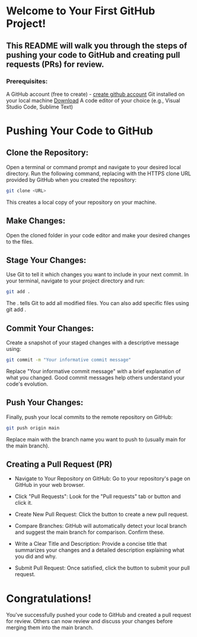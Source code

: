 # Welcome to Your First GitHub Project!

## This README will walk you through the steps of pushing your code to GitHub and creating pull requests (PRs) for review.

### Prerequisites:

A GitHub account (free to create) - [create github account](https://github.com/join)
Git installed on your local machine [Download](https://git-scm.com/downloads)
A code editor of your choice (e.g., Visual Studio Code, Sublime Text)

# Pushing Your Code to GitHub

## Clone the Repository:
Open a terminal or command prompt and navigate to your desired local directory. Run the following command, replacing <URL> with the HTTPS clone URL provided by GitHub when you created the repository:

``` Bash
git clone <URL>
```
This creates a local copy of your repository on your machine.

## Make Changes:
Open the cloned folder in your code editor and make your desired changes to the files.

## Stage Your Changes:
Use Git to tell it which changes you want to include in your next commit. In your terminal, navigate to your project directory and run:

```Bash
git add .
```

The . tells Git to add all modified files. You can also add specific files using git add <filename>.

## Commit Your Changes:
Create a snapshot of your staged changes with a descriptive message using:

```Bash
git commit -m "Your informative commit message"
```
Replace "Your informative commit message" with a brief explanation of what you changed. Good commit messages help others understand your code's evolution.

## Push Your Changes:
Finally, push your local commits to the remote repository on GitHub:

```Bash
git push origin main
```
Replace main with the branch name you want to push to (usually main for the main branch).

## Creating a Pull Request (PR)

+ Navigate to Your Repository on GitHub:
  Go to your repository's page on GitHub in your web browser.

+ Click "Pull Requests":
 Look for the "Pull requests" tab or button and click it.

+ Create New Pull Request:
 Click the button to create a new pull request.

+ Compare Branches:
 GitHub will automatically detect your local branch and suggest the main branch for comparison. Confirm these.

+ Write a Clear Title and Description:
 Provide a concise title that summarizes your changes and a detailed description explaining what you did and why.

+ Submit Pull Request:
 Once satisfied, click the button to submit your pull request.

# Congratulations!

You've successfully pushed your code to GitHub and created a pull request for review. Others can now review and discuss your changes before merging them into the main branch.


 
